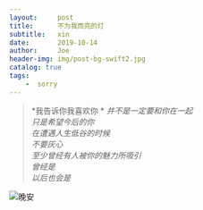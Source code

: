 ```yaml
---
layout:     post
title:      不为我而亮的灯
subtitle:   xin
date:       2019-10-14
author:     Joe
header-img: img/post-bg-swift2.jpg
catalog: true
tags:
    -  sorry   
---
```


>*我告诉你我喜欢你  *
>*并不是一定要和你在一起*  
>*只是希望今后的你*  
>*在遭遇人生低谷的时候*  
>*不要灰心*  
>*至少曾经有人被你的魅力所吸引*  
>*曾经是*  
>*以后也会是*  

![晚安](https://Joewn.github.io/img/20191014.jpg)
